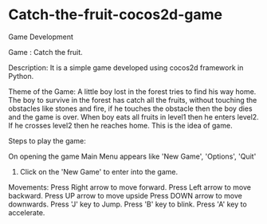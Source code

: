 # Catch-the-fruit-cocos2d-game

Game Development


Game : Catch the fruit.

Description: It is a simple game developed using cocos2d framework in Python. 

Theme of the Game: A little boy lost in the forest tries to find his way home. 
The boy to survive in the forest has catch all the fruits, without touching the obstacles like stones and fire, 
if he touches the obstacle then the boy dies and the game is over. When boy eats all fruits in level1 then he enters level2.
If he crosses level2 then he reaches home. This is the idea of game.

Steps to play the game:

On opening the game Main Menu appears like 'New Game', 'Options', 'Quit'
1. Click on the 'New Game' to enter into the game.

Movements:
Press Right arrow to move forward.
Press Left arrow to move backward.
Press UP arrow to move upside
Press DOWN arrow to move downwards.
Press 'J' key to Jump.
Press 'B' key to blink.
Press 'A' key to accelerate.

